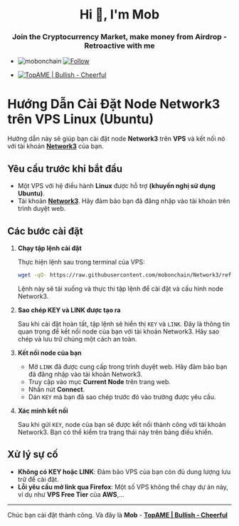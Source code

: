  <h1 align="center">Hi 👋, I'm Mob</h1>
<h3 align="center">Join the Cryptocurrency Market, make money from Airdrop - Retroactive with me</h3>

- <p align="left"> <img src="https://komarev.com/ghpvc/?username=mobonchain&label=Profile%20views&color=0e75b6&style=flat" alt="mobonchain" /> <a href="https://github.com/mobonchain"> <img src="https://img.shields.io/github/followers/mobonchain?label=Follow&style=social" alt="Follow" /> </a> </p>

- [![TopAME | Bullish - Cheerful](https://img.shields.io/badge/TopAME%20|%20Bullish-Cheerful-blue?logo=telegram&style=flat)](https://t.me/xTopAME)

# Hướng Dẫn Cài Đặt Node Network3 trên VPS Linux (Ubuntu)

Hướng dẫn này sẽ giúp bạn cài đặt node **Network3** trên **VPS** và kết nối nó với tài khoản **[Network3](https://account.network3.ai/register_page?rc=41880d89)** của bạn.

## Yêu cầu trước khi bắt đầu

- Một VPS với hệ điều hành **Linux** được hỗ trợ **(khuyến nghị sử dụng Ubuntu)**.
- Tài khoản **[Network3](https://account.network3.ai/register_page?rc=41880d89)**. Hãy đảm bảo bạn đã đăng nhập vào tài khoản trên trình duyệt web.

## Các bước cài đặt

1. **Chạy tập lệnh cài đặt**

   Thực hiện lệnh sau trong terminal của VPS:

   ```bash
   wget -qO- https://raw.githubusercontent.com/mobonchain/Network3/refs/heads/main/network3_setup.sh | bash
   ```

   Lệnh này sẽ tải xuống và thực thi tập lệnh để cài đặt và cấu hình node Network3.

2. **Sao chép KEY và LINK được tạo ra**

   Sau khi cài đặt hoàn tất, tập lệnh sẽ hiển thị `KEY` và `LINK`. Đây là thông tin quan trọng để kết nối node của bạn với tài khoản Network3. Hãy sao chép và lưu trữ chúng một cách an toàn.

3. **Kết nối node của bạn**

   - Mở `LINK` đã được cung cấp trong trình duyệt web. Hãy đảm bảo bạn đã đăng nhập vào tài khoản Network3.
   - Truy cập vào mục **Current Node** trên trang web.
   - Nhấn nút **Connect**.
   - Dán `KEY` mà bạn đã sao chép trước đó vào trường được yêu cầu.

4. **Xác minh kết nối**

   Sau khi gửi `KEY`, node của bạn sẽ được kết nối thành công với tài khoản Network3. Bạn có thể kiểm tra trạng thái này trên bảng điều khiển.

## Xử lý sự cố

- **Không có KEY hoặc LINK**: Đảm bảo VPS của bạn còn đủ dung lượng lưu trữ để cài đặt.
- **Lỗi yêu cầu mở link qua Firefox**: Một số VPS không thể chạy dự án này, ví dụ như **VPS Free Tier** của **AWS**,...

---

Chúc bạn cài đặt thành công. Và đây là **Mob** - **[TopAME | Bullish - Cheerful](https://t.me/xTopAME)**

